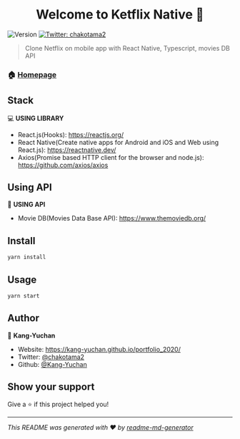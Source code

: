 <h1 align="center">Welcome to Ketflix Native 👋</h1>
<p>
  <img alt="Version" src="https://img.shields.io/badge/version-1.0.0-blue.svg?cacheSeconds=2592000" />
  <a href="https://twitter.com/chakotama2" target="_blank">
    <img alt="Twitter: chakotama2" src="https://img.shields.io/twitter/follow/chakotama2.svg?style=social" />
  </a>
</p>

> Clone Netflix on mobile app with React Native, Typescript, movies DB API

### 🏠 [Homepage](https://github.com/Kang-Yuchan/ketflix-native)

## Stack

💻 **USING LIBRARY**

- React.js(Hooks): https://reactjs.org/
- React Native(Create native apps for Android and iOS and Web using React.js): https://reactnative.dev/
- Axios(Promise based HTTP client for the browser and node.js): https://github.com/axios/axios

## Using API

📡 **USING API**

- Movie DB(Movies Data Base API): https://www.themoviedb.org/

## Install

```sh
yarn install
```

## Usage

```sh
yarn start
```

## Author

👤 **Kang-Yuchan**

* Website: https://kang-yuchan.github.io/portfolio_2020/
* Twitter: [@chakotama2](https://twitter.com/chakotama2)
* Github: [@Kang-Yuchan](https://github.com/Kang-Yuchan)

## Show your support

Give a ⭐️ if this project helped you!

***
_This README was generated with ❤️ by [readme-md-generator](https://github.com/kefranabg/readme-md-generator)_

